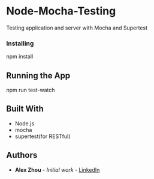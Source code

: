 # Node-Mocha-Testing
Testing application and server with Mocha and Supertest

### Installing

npm install

## Running the App

npm run test-watch

## Built With

* Node.js
* mocha
* supertest(for RESTful)

## Authors

* **Alex Zhou** - *Initial work* - [LinkedIn](https://www.linkedin.com/in/yuhang-alex-zhou-859a5457/)
